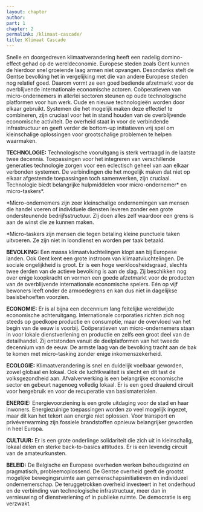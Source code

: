 ```yaml
---
layout: chapter
author: 
part: 1
chapter: 2
permalink: /klimaat-cascade/
title: Klimaat Cascade
---
```


Snelle en doorgedreven klimaatverandering heeft een nadelig domino-effect gehad op de wereldeconomie. Europese steden zoals Gent kunnen de hierdoor snel groeiende laag armen niet opvangen. Desondanks stelt de Gentse bevolking het in vergelijking met die van andere Europese steden nog relatief goed. Daarom vormt ze een goed bediende afzetmarkt voor de overblijvende internationale economische actoren. Coöperatieven van micro-ondernemers in allerlei sectoren steunen op oude technologische platformen voor hun werk. Oude en nieuwe technologieën worden door elkaar gebruikt. Systemen die het mogelijk maken deze effectief te combineren, zijn cruciaal voor het in stand houden van de overblijvende economische activiteit. De overheid staat in voor de verbindende infrastructuur en geeft verder de bottom-up initiatieven vrij spel om kleinschalige oplossingen voor grootschalige problemen te helpen waarmaken. 

**TECHNOLOGIE:** Technologische vooruitgang is sterk vertraagd in de laatste twee decennia. Toepassingen voor het integreren van verschillende generaties technologie zorgen voor een eclectisch geheel van aan elkaar verbonden systemen. De verbindingen die het mogelijk maken dat niet op elkaar afgestemde toepassingen toch samenwerken, zijn cruciaal. Technologie biedt belangrijke hulpmiddelen voor micro-ondernemer* en micro-taskers*. 

*Micro-ondernemers zijn zeer kleinschalige ondernemingen van mensen die handel voeren of individuele diensten leveren zonder een grote ondersteunende bedrijfsstructuur. ZIj doen alles zelf waardoor een grens is aan de winst die ze kunnen maken. 

*Micro-taskers zijn mensen die tegen betaling kleine punctuele taken uitvoeren. Ze zijn niet in loondienst en worden per taak betaald.

**BEVOLKING:** Een massa klimaatvluchtelingen klopt aan bij Europese landen. Ook Gent kent een grote instroom van klimaatvluchtelingen. De sociale ongelijkheid is groot. Er is een hoge werkloosheidsgraad, slechts twee derden van de actieve bevolking is aan de slag. Zij beschikken nog over enige koopkracht en vormen een goede afzetmarkt voor de producten van de overblijvende internationale economische spelers. Eén op vijf bewoners leeft onder de armoedegrens en kan dus niet in dagelijkse basisbehoeften voorzien.

**ECONOMIE:** Er is al bijna een decennium lang feitelijke wereldwijde economische achteruitgang. Internationale corporaties richten zich nog steeds op goedkope productie en consumptie, maar de overvloed van het begin van de eeuw is voorbij. Coöperatieven van micro-ondernemers staan in voor lokale dienstverlening en productie en zelfs een groot deel van de detailhandel. Zij ontstonden vanuit de deelplatformen van het tweede decennium van de eeuw. De armste laag van de bevolking tracht aan de bak te komen met micro-tasking zonder enige inkomenszekerheid. 

**ECOLOGIE:** Klimaatverandering is snel en duidelijk voelbaar geworden, zowel globaal en lokaal. Ook de luchtkwaliteit is slecht en dit tast de volksgezondheid aan. Afvalverwerking is een belangrijke economische sector en gebeurt nagenoeg volledig lokaal. Er is een goed draaiend circuit voor hergebruik en voor de recuperatie van basismaterialen. 

**ENERGIE:** Energievoorziening is een grote uitdaging voor de stad en haar inwoners. Energiezuinige toepassingen worden zo veel mogelijk ingezet, maar dit kan het tekort aan energie niet oplossen. Voor transport en privéverwarming zijn fossiele brandstoffen opnieuw belangrijker geworden in heel Europa. 

**CULTUUR:** Er is een grote onderlinge solidariteit die zich uit in kleinschalig, lokaal delen en sterke back-to-basics attitudes. Er is een levendig circuit van de amateurkunsten.  

**BELEID:** 	De Belgische en Europese overheden werken behoudsgezind en pragmatisch, probleemoplossend. De Gentse overheid geeft de grootst mogelijke bewegingsruimte aan gemeenschapsinitiatieven en individueel ondernemerschap. De teruggetrokken overheid investeert in het onderhoud en de verbinding van technologische infrastructuur, meer dan in vernieuwing of dienstverlening of in publieke ruimte. De democratie is erg verzwakt.